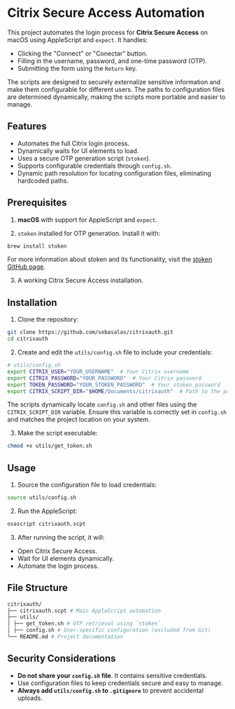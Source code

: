 # Citrix Secure Access Automation

This project automates the login process for **Citrix Secure Access** on macOS using AppleScript and `expect`. It handles:

- Clicking the "Connect" or "Conectar" button.
- Filling in the username, password, and one-time password (OTP).
- Submitting the form using the `Return` key.

The scripts are designed to securely externalize sensitive information and make them configurable for different users. The paths to configuration files are determined dynamically, making the scripts more portable and easier to manage.

## Features

- Automates the full Citrix login process.
- Dynamically waits for UI elements to load.
- Uses a secure OTP generation script (`stoken`).
- Supports configurable credentials through `config.sh`.
- Dynamic path resolution for locating configuration files, eliminating hardcoded paths.

## Prerequisites

1.  **macOS** with support for AppleScript and `expect`.

2.  `stoken` installed for OTP generation. Install it with:

```bash
brew install stoken
```
For more information about stoken and its functionality, visit the [stoken GitHub page](https://github.com/stoken-dev/stoken).

3. A working Citrix Secure Access installation.

## Installation

1. Clone the repository:
```bash
git clone https://github.com/sebasalas/citrixauth.git
cd citrixauth
```

2. Create and edit the `utils/config.sh` file to include your credentials:
```bash
# utils/config.sh
export CITRIX_USER="YOUR_USERNAME"  # Your Citrix username
export CITRIX_PASSWORD="YOUR_PASSWORD"  # Your Citrix password
export TOKEN_PASSWORD="YOUR_STOKEN_PASSWORD"  # Your stoken password
export CITRIX_SCRIPT_DIR="$HOME/Documents/citrixauth"  # Path to the project directory
```
The scripts dynamically locate `config.sh` and other files using the `CITRIX_SCRIPT_DIR` variable. Ensure this variable is correctly set in `config.sh` and matches the project location on your system.

3. Make the script executable:
```bash
chmod +x utils/get_token.sh
```

## Usage
1. Source the configuration file to load credentials:
```bash
source utils/config.sh
```
2. Run the AppleScript:
```bash
osascript citrixauth.scpt
```
3. After running the script, it will:
- Open Citrix Secure Access.
- Wait for UI elements dynamically.
- Automate the login process.

## File Structure
```bash
citrixauth/
├── citrixauth.scpt # Main AppleScript automation
├── utils/
│ ├── get_token.sh # OTP retrieval using `stoken`
│ ├── config.sh # User-specific configuration (excluded from Git)
└── README.md # Project documentation
```

## Security Considerations

-  **Do not share your `config.sh` file**. It contains sensitive credentials.
- Use configuration files to keep credentials secure and easy to manage.
- **Always add `utils/config.sh` to `.gitignore`** to prevent accidental uploads.
